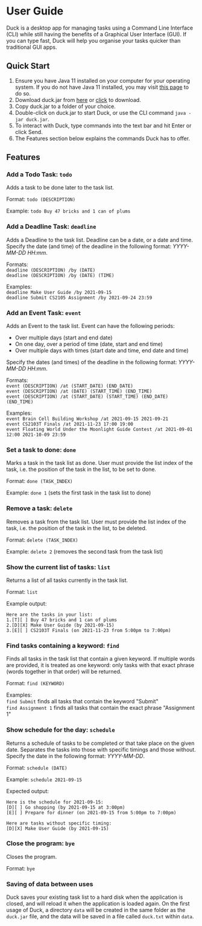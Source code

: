 # User Guide

Duck is a desktop app for managing tasks using  a Command Line Interface (CLI) while still having the benefits of a 
Graphical User Interface (GUI). If you can type fast, Duck will help you organise your tasks quicker than traditional 
GUI apps.

## Quick Start

1. Ensure you have Java 11 installed on your computer for your operating system.
   If you do not have Java 11 installed, you may visit 
   [this page](https://www.oracle.com/sg/java/technologies/javase-jdk11-downloads.html) to do so.
2. Download duck.jar from [here](https://github.com/ntwbruce/ip/releases/tag/v0.3.1) or
   [click](https://github.com/ntwbruce/ip/releases/download/v0.3.1/duck.jar) to download.
3. Copy duck.jar to a folder of your choice.
4. Double-click on duck.jar to start Duck, or use the CLI command `java -jar duck.jar`.
5. To interact with Duck, type commands into the text bar and hit Enter or click Send.
6. The Features section below explains the commands Duck has to offer.

## Features 

### Add a Todo Task: `todo`

Adds a task to be done later to the task list.

Format: `todo (DESCRIPTION)`  

Example: `todo Buy 47 bricks and 1 can of plums`

### Add a Deadline Task: `deadline`

Adds a Deadline to the task list. Deadline can be a date, or a date and time. Specify the date (and time) of the 
deadline in the following format: _YYYY-MM-DD HH:mm_.

Formats:\
`deadline (DESCRIPTION) /by (DATE)`\
`deadline (DESCRIPTION) /by (DATE) (TIME)`

Examples:\
`deadline Make User Guide /by 2021-09-15`\
`deadline Submit CS2105 Assignment /by 2021-09-24 23:59`

### Add an Event Task: `event`

Adds an Event to the task list. Event can have the following periods:
* Over multiple days (start and end date)
* On one day, over a period of time (date, start and end time)
* Over multiple days with times (start date and time, end date and time) 

Specify the dates (and times) of the deadline in the following format: _YYYY-MM-DD HH:mm_.

Formats:\
`event (DESCRIPTION) /at (START_DATE) (END_DATE)`\
`event (DESCRIPTION) /at (DATE) (START_TIME) (END_TIME)`\
`event (DESCRIPTION) /at (START_DATE) (START_TIME) (END_DATE) (END_TIME)`

Examples:\
`event Brain Cell Building Workshop /at 2021-09-15 2021-09-21`\
`event CS2103T Finals /at 2021-11-23 17:00 19:00`\
`event Floating World Under the Moonlight Guide Contest /at 2021-09-01 12:00 2021-10-09 23:59`

### Set a task to done: `done`

Marks a task in the task list as done. User must provide the list index of the task, i.e. the position of the task in 
the list, to be set to done.

Format: `done (TASK_INDEX)`  

Example: `done 1` (sets the first task in the task list to done)

### Remove a task: `delete`

Removes a task from the task list. User must provide the list index of the task, i.e. the position of the task in
the list, to be deleted.

Format: `delete (TASK_INDEX)`

Example: `delete 2` (removes the second task from the task list)

### Show the current list of tasks: `list`

Returns a list of all tasks currently in the task list.

Format: `list`

Example output:
````
Here are the tasks in your list:
1.[T][ ] Buy 47 bricks and 1 can of plums
2.[D][X] Make User Guide (by 2021-09-15)
3.[E][ ] CS2103T Finals (on 2021-11-23 from 5:00pm to 7:00pm)
````

### Find tasks containing a keyword: `find`

Finds all tasks in the task list that contain a given keyword. If multiple words are provided, it is treated as one 
keyword: only tasks with that exact phrase (words together in that order) will be returned.

Format: `find (KEYWORD)`

Examples:\
`find Submit` finds all tasks that contain the keyword "Submit"\
`find Assignment 1` finds all tasks that contain the exact phrase "Assignment 1"

### Show schedule for the day: `schedule`

Returns a schedule of tasks to be completed or that take place on the given date. Separates the tasks into those with 
specific timings and those without. Specify the date in the following format: _YYYY-MM-DD_.

Format: `schedule (DATE)`

Example: `schedule 2021-09-15`

Expected output:
````
Here is the schedule for 2021-09-15:
[D][ ] Go shopping (by 2021-09-15 at 3:00pm)
[E][ ] Prepare for dinner (on 2021-09-15 from 5:00pm to 7:00pm)

Here are tasks without specific timing:
[D][X] Make User Guide (by 2021-09-15)
````

### Close the program: `bye`

Closes the program.

Format: `bye`

### Saving of data between uses
Duck saves your existing task list to a hard disk when the application is closed, and will reload it when the 
application is loaded again. On the first usage of Duck, a directory `data` will be created in the same folder as the 
`duck.jar` file, and the data will be saved in a file called `duck.txt` within `data`.
